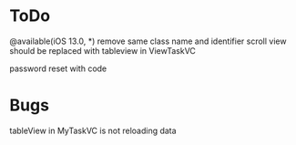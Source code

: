 #  ToDo


@available(iOS 13.0, *) remove
same class name and identifier
scroll view should be replaced with tableview in ViewTaskVC

password reset with code


# Bugs
tableView in MyTaskVC is not reloading data


